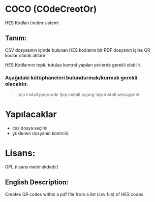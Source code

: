 # COCO (COdeCreotOr)

HES Kodları üretim sistemi

## Tanım:
CSV dosyasının içinde bulunan HES kodlarını bir PDF dosyanın içine QR kodlar olarak aktarır

HES Kodlarının toplu tutulup kontrol yapılan yerlerde gerekli olabilir.

### Aşağıdaki kütüphaneleri bulundurmak/kurmak gerekli olacaktır.
> !pip install pyqrcode
> !pip install pypng
> !pip install weasyprint

# Yapılacaklar
- css dosya seçimi
- yüklenen dosyanın kontrolü

# Lisans:
GPL
(lisans metni ekdedir)

## English Description:
Creates QR codes within a pdf file from a list (csv file) of HES codes.

